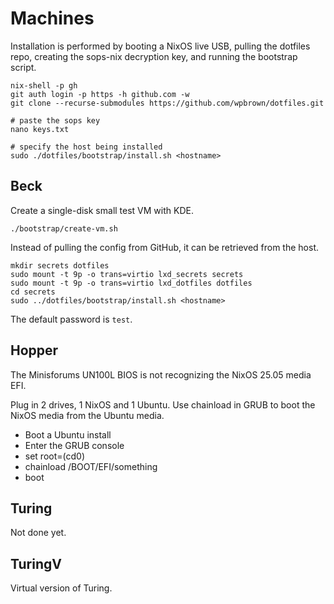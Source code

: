 # Machines

Installation is performed by booting a NixOS live USB, pulling the dotfiles repo,
creating the sops-nix decryption key, and running the bootstrap script.

```
nix-shell -p gh
git auth login -p https -h github.com -w
git clone --recurse-submodules https://github.com/wpbrown/dotfiles.git

# paste the sops key
nano keys.txt

# specify the host being installed
sudo ./dotfiles/bootstrap/install.sh <hostname>
```

## Beck

Create a single-disk small test VM with KDE.

```
./bootstrap/create-vm.sh
```

Instead of pulling the config from GitHub, it can be retrieved from the host.

```
mkdir secrets dotfiles
sudo mount -t 9p -o trans=virtio lxd_secrets secrets
sudo mount -t 9p -o trans=virtio lxd_dotfiles dotfiles
cd secrets
sudo ../dotfiles/bootstrap/install.sh <hostname>
```

The default password is `test`.

## Hopper

The Minisforums UN100L BIOS is not recognizing the NixOS 25.05 media EFI.

Plug in 2 drives, 1 NixOS and 1 Ubuntu. Use chainload in GRUB to boot the
NixOS media from the Ubuntu media.

* Boot a Ubuntu install
* Enter the GRUB console
* set root=(cd0)
* chainload /BOOT/EFI/something
* boot

## Turing

Not done yet.

## TuringV

Virtual version of Turing.

